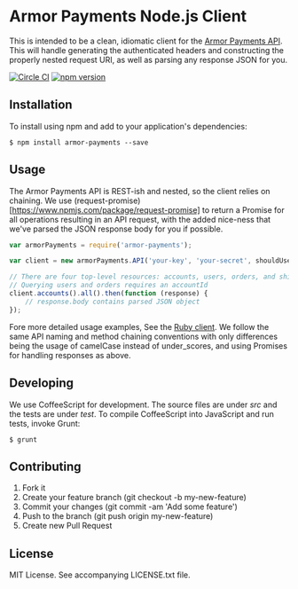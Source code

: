 # Armor Payments Node.js Client

This is intended to be a clean, idiomatic client for the [Armor Payments API](http://armorpayments.com/api/index.html). 
This will handle generating the authenticated headers and constructing the properly nested request URI, as well as parsing any response JSON for you.

[![Circle CI](https://circleci.com/gh/globality-corp/armor-payments-nodejs/tree/develop.svg?style=svg)](https://circleci.com/gh/globality-corp/armor-payments-nodejs/tree/develop)
[![npm version](https://badge.fury.io/js/armor-payments.svg)](http://badge.fury.io/js/armor-payments)

## Installation

To install using npm and add to your application's dependencies:

    $ npm install armor-payments --save

## Usage

The Armor Payments API is REST-ish and nested, so the client relies on chaining. We use (request-promise)[https://www.npmjs.com/package/request-promise] to return a Promise for all operations resulting in an API request, with the added nice-ness that we've parsed the JSON response body for you if possible.


```javascript
var armorPayments = require('armor-payments');

var client = new armorPayments.API('your-key', 'your-secret', shouldUseSandbox);

// There are four top-level resources: accounts, users, orders, and shipmentcarriers
// Querying users and orders requires an accountId
client.accounts().all().then(function (response) {
    // response.body contains parsed JSON object
});
```

Fore more detailed usage examples, See the [Ruby client](https://github.com/Armor-Payments/armor_payments_ruby). We follow the same API naming and method chaining conventions with only differences being the usage of camelCase instead of under_scores, and using Promises for handling responses as above.


## Developing

We use CoffeeScript for development. The source files are under *src* and the tests are under *test*. To compile CoffeeScript into JavaScript and run tests, invoke Grunt:

    $ grunt


## Contributing

1. Fork it
2. Create your feature branch (git checkout -b my-new-feature)
3. Commit your changes (git commit -am 'Add some feature')
4. Push to the branch (git push origin my-new-feature)
5. Create new Pull Request


## License

MIT License. See accompanying LICENSE.txt file.
